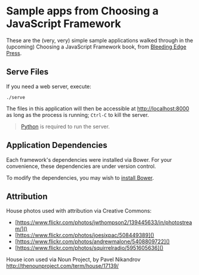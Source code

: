 # Sample apps from Choosing a JavaScript Framework

These are the (very, very) simple sample applications walked through
in the (upcoming) Choosing a JavaScript Framework book, from [Bleeding Edge Press](http://bleedingedgepress.com).

## Serve Files

If you need a web server, execute:

```
./serve
```

The files in this application will then be accessible at [http://localhost:8000]() as long as the process is running;
`Ctrl-C` to kill the server.

> [Python](http://python.org) is required to run the server.

## Application Dependencies

Each framework's dependencies were installed via Bower.  For your convenience, these dependencies are under version control.

To modify the dependencies, you may wish to [install Bower](http://bower.io/#install-bower).

## Attribution

House photos used with attribution via Creative Commons:

- [https://www.flickr.com/photos/jwthompson2/139445633/in/photostream/]()
- [https://www.flickr.com/photos/joesixpac/508449389]()
- [https://www.flickr.com/photos/andrewmalone/5408809722]()
- [https://www.flickr.com/photos/squirrelradio/5951605636]()

House icon used via Noun Project, by Pavel Nikandrov
http://thenounproject.com/term/house/17139/

